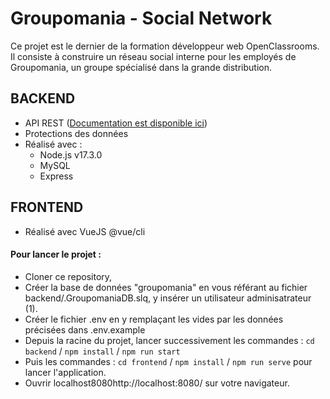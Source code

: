 # Groupomania - Social Network

Ce projet est le dernier de la formation développeur web OpenClassrooms.
Il consiste à construire un réseau social interne pour les employés de Groupomania, un groupe spécialisé dans la grande distribution.</p>

## BACKEND 
- API REST ([Documentation est disponible ici](https://documenter.getpostman.com/view/19113977/UVkiRJAU))
- Protections des données
- Réalisé avec : 
    - Node.js v17.3.0
    - MySQL
    - Express

## FRONTEND 
- Réalisé avec VueJS @vue/cli 

#### Pour lancer le projet :
- Cloner ce repository,
- Créer la base de données "groupomania" en vous référant au fichier backend/.GroupomaniaDB.slq, y insérer un utilisateur adminisatrateur (1).
- Créer le fichier .env en y remplaçant les vides par les données précisées dans .env.example
- Depuis la racine du projet, lancer successivement les commandes : `cd backend` / `npm install` / `npm run start`
- Puis les commandes : `cd frontend` / `npm install` / `npm run serve` pour lancer l'application.
- Ouvrir localhost8080http://localhost:8080/ sur votre navigateur.
